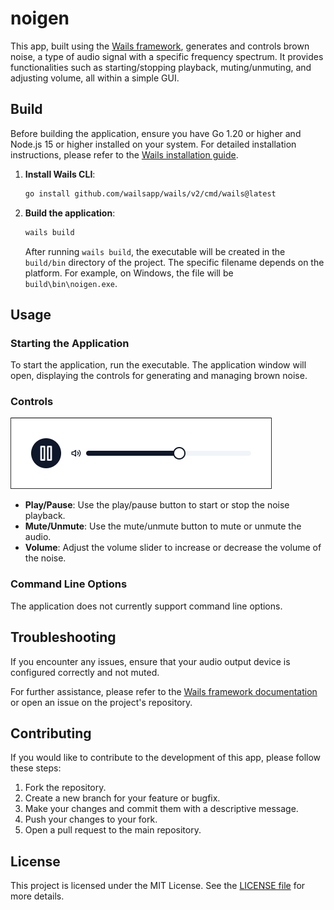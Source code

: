 # noigen

This app, built using the [Wails framework](https://wails.io/), generates and controls brown noise, a type of audio signal with a specific frequency spectrum. It provides functionalities such as starting/stopping playback, muting/unmuting, and adjusting volume, all within a simple GUI.

## Build

Before building the application, ensure you have Go 1.20 or higher and Node.js 15 or higher installed on your system. For detailed installation instructions, please refer to the [Wails installation guide](https://wails.io/docs/gettingstarted/installation).

1. **Install Wails CLI**:

   ```sh
   go install github.com/wailsapp/wails/v2/cmd/wails@latest
   ```

2. **Build the application**:

   ```sh
   wails build
   ```

   After running `wails build`, the executable will be created in the `build/bin` directory of the project. The specific filename depends on the platform. For example, on Windows, the file will be `build\bin\noigen.exe`.

## Usage

### Starting the Application

To start the application, run the executable. The application window will open, displaying the controls for generating and managing brown noise.

### Controls

![A GUI for noigen](noigen.png)

- **Play/Pause**: Use the play/pause button to start or stop the noise playback.
- **Mute/Unmute**: Use the mute/unmute button to mute or unmute the audio.
- **Volume**: Adjust the volume slider to increase or decrease the volume of the noise.

### Command Line Options

The application does not currently support command line options.

## Troubleshooting

If you encounter any issues, ensure that your audio output device is configured correctly and not muted.

For further assistance, please refer to the [Wails framework documentation](https://wails.io/docs/) or open an issue on the project's repository.

## Contributing

If you would like to contribute to the development of this app, please follow these steps:

1. Fork the repository.
1. Create a new branch for your feature or bugfix.
1. Make your changes and commit them with a descriptive message.
1. Push your changes to your fork.
1. Open a pull request to the main repository.

## License

This project is licensed under the MIT License. See the [LICENSE file](LICENSE) for more details.
